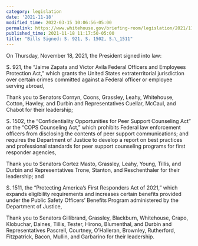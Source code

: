```yaml
---
category: legislation
date: '2021-11-18'
modified_time: 2022-03-15 10:06:56-05:00
permalink: https://www.whitehouse.gov/briefing-room/legislation/2021/11/18/bills-signed-s-921-s-1502-s-1511/
published_time: 2021-11-18 11:17:50-05:00
title: "Bills Signed: S. 921, S. 1502, S.\_1511"
---
```

 
On Thursday, November 18, 2021, the President signed into law:  
  
S. 921, the “Jaime Zapata and Victor Avila Federal Officers and
Employees Protection Act,” which grants the United States
extraterritorial jurisdiction over certain crimes committed against a
Federal officer or employee serving abroad,  
  
Thank you to Senators Cornyn, Coons, Grassley, Leahy, Whitehouse,
Cotton, Hawley, and Durbin and Representatives Cuellar, McCaul, and
Chabot for their leadership;   
  
S. 1502, the “Confidentiality Opportunities for Peer Support Counseling
Act” or the “COPS Counseling Act,” which prohibits Federal law
enforcement officers from disclosing the contents of peer support
communications; and requires the Department of Justice to develop a
report on best practices and professional standards for peer support
counseling programs for first responder agencies,  
  
Thank you to Senators Cortez Masto, Grassley, Leahy, Young, Tillis, and
Durbin and Representatives Trone, Stanton, and Reschenthaler for their
leadership; and  
  
S. 1511, the “Protecting America’s First Responders Act of 2021,” which
expands eligibility requirements and increases certain benefits provided
under the Public Safety Officers’ Benefits Program administered by the
Department of Justice,  
  
Thank you to Senators Gillibrand, Grassley, Blackburn, Whitehouse,
Crapo, Klobuchar, Daines, Tillis, Tester, Hirono, Blumenthal, and Durbin
and Representatives Pascrell, Courtney, O’Halleran, Brownley,
Rutherford, Fitzpatrick, Bacon, Mullin, and Garbarino for their
leadership.
